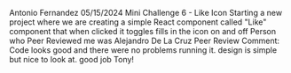 Antonio Fernandez
05/15/2024
Mini Challenge 6 - Like Icon
Starting a new project where we are creating a simple React component called "Like"  component that when clicked it toggles fills in the icon on and off 
Person who Peer Reviewed me was Alejandro De La Cruz
Peer Review Comment: Code looks good and there were no problems running it. design is simple but nice to look at. good job Tony!
